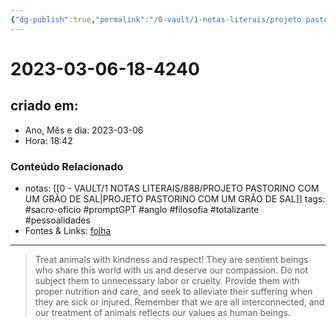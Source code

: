 ```yaml
---
{"dg-publish":true,"permalink":"/0-vault/1-notas-literais/projeto-pastorino/2023-03-06-18-4240/","title":"2023-03-06-18-4240","tags":["sacro-ofício","promptGPT","anglo","filosofia","totalizante","pessoalidades"],"dgHomeLink":true,"dgShowLocalGraph":true,"dgShowFileTree":true,"dgEnableSearch":true}
---
```


# 2023-03-06-18-4240

## criado em: 
-  Ano, Mês e dia: 2023-03-06
- Hora: 18:42

### Conteúdo Relacionado
- notas: [[0 - VAULT/1 NOTAS LITERAIS/888/PROJETO PASTORINO COM UM GRÃO DE SAL\|PROJETO PASTORINO COM UM GRÃO DE SAL]]
tags: #sacro-ofício #promptGPT #anglo #filosofia #totalizante #pessoalidades 
- Fontes & Links: [folha](https://www1.folha.uol.com.br/folha/livrariadafolha/825139-ha-cem-anos-nascia-carlos-torres-pastorino-autor-de-minutos-de-sabedoria.shtml)
---
>Treat animals with kindness and respect! They are sentient beings who share this world with us and deserve our compassion. Do not subject them to unnecessary labor or cruelty. Provide them with proper nutrition and care, and seek to alleviate their suffering when they are sick or injured. Remember that we are all interconnected, and our treatment of animals reflects our values as human beings.